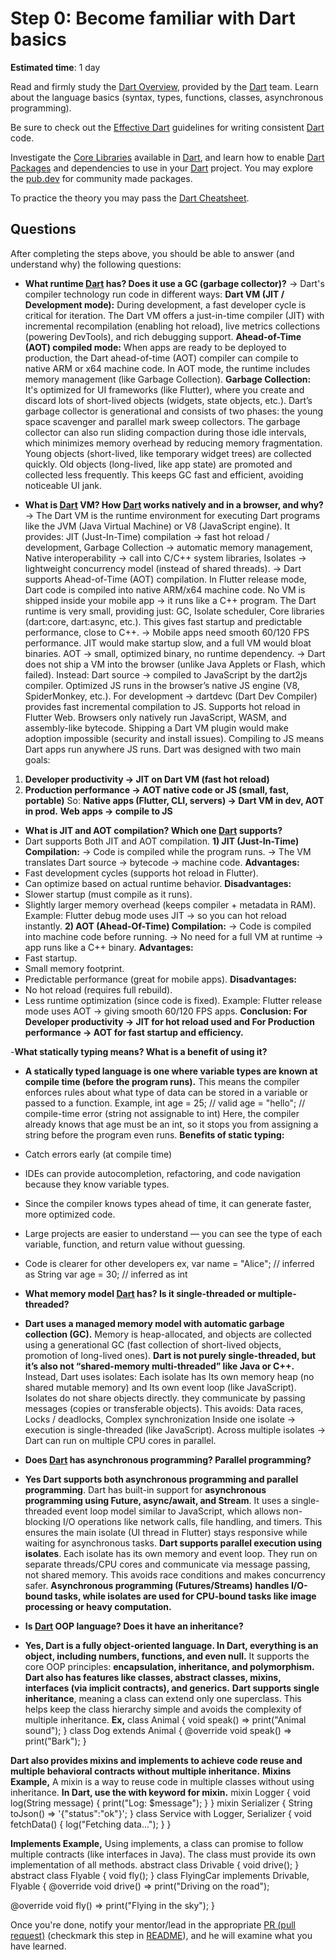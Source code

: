 Step 0: Become familiar with Dart basics
========================================

**Estimated time**: 1 day

Read and firmly study the [Dart Overview], provided by the [Dart] team. Learn about the language basics (syntax, types, functions, classes, asynchronous programming).

Be sure to check out the [Effective Dart] guidelines for writing consistent [Dart] code.

Investigate the [Core Libraries] available in [Dart], and learn how to enable [Dart Packages] and dependencies to use in your [Dart] project. You may explore the [pub.dev] for community made packages.

To practice the theory you may pass the [Dart Cheatsheet].




## Questions

After completing the steps above, you should be able to answer (and understand why) the following questions:
- **What runtime [Dart] has? Does it use a GC (garbage collector)?**
-> Dart's compiler technology run code in different ways:
**Dart VM (JIT / Development mode):** During development, a fast developer cycle is critical for iteration. The Dart VM offers a just-in-time compiler (JIT) with incremental recompilation (enabling hot reload), live metrics collections (powering DevTools), and rich debugging support.
**Ahead-of-Time (AOT) compiled mode:** When apps are ready to be deployed to production, the Dart ahead-of-time (AOT) compiler can compile to native ARM or x64 machine code. In AOT mode, the runtime includes memory management (like Garbage Collection).
**Garbage Collection:** It's optimized for UI frameworks (like Flutter), where you create and discard lots of short-lived objects (widgets, state objects, etc.). Dart’s garbage collector is generational and consists of two phases: the young space scavenger and parallel mark sweep collectors. The garbage collector can also run sliding compaction during those idle intervals, which minimizes memory overhead by reducing memory fragmentation. Young objects (short-lived, like temporary widget trees) are collected quickly. Old objects (long-lived, like app state) are promoted and collected less frequently. This keeps GC fast and efficient, avoiding noticeable UI jank.


- **What is [Dart] VM? How [Dart] works natively and in a browser, and why?**
-> The Dart VM is the runtime environment for executing Dart programs like the JVM (Java Virtual Machine) or V8 (JavaScript engine). It provides: JIT (Just-In-Time) compilation → fast hot reload / development, Garbage Collection → automatic memory management, Native interoperability → call into C/C++ system libraries, Isolates → lightweight concurrency model (instead of shared threads).
-> Dart supports Ahead-of-Time (AOT) compilation. In Flutter release mode, Dart code is compiled into native ARM/x64 machine code. No VM is shipped inside your mobile app → it runs like a C++ program. The Dart runtime is very small, providing just: GC, Isolate scheduler, Core libraries (dart:core, dart:async, etc.). This gives fast startup and predictable performance, close to C++.
-> Mobile apps need smooth 60/120 FPS performance. JIT would make startup slow, and a full VM would bloat binaries. AOT → small, optimized binary, no runtime dependency.
-> Dart does not ship a VM into the browser (unlike Java Applets or Flash, which failed).
Instead:
Dart source → compiled to JavaScript by the dart2js compiler.
Optimized JS runs in the browser’s native JS engine (V8, SpiderMonkey, etc.).
For development → dartdevc (Dart Dev Compiler) provides fast incremental compilation to JS.
Supports hot reload in Flutter Web.
Browsers only natively run JavaScript, WASM, and assembly-like bytecode. Shipping a Dart VM plugin would make adoption impossible (security and install issues). Compiling to JS means Dart apps run anywhere JS runs.
Dart was designed with two main goals:
1) **Developer productivity → JIT on Dart VM (fast hot reload)**
2) **Production performance → AOT native code or JS (small, fast, portable)**
So:
**Native apps (Flutter, CLI, servers) → Dart VM in dev, AOT in prod.**
**Web apps → compile to JS**



- **What is JIT and AOT compilation? Which one [Dart] supports?**
- Dart supports Both JIT and AOT compilation. 
**1) JIT (Just-In-Time) Compilation:**
-> Code is compiled while the program runs.
-> The VM translates Dart source → bytecode → machine code.
**Advantages:**
 - Fast development cycles (supports hot reload in Flutter).
 - Can optimize based on actual runtime behavior.
**Disadvantages:**
 - Slower startup (must compile as it runs).
 - Slightly larger memory overhead (keeps compiler + metadata in RAM).
Example: Flutter debug mode uses JIT → so you can hot reload instantly.
**2) AOT (Ahead-Of-Time) Compilation:**
-> Code is compiled into machine code before running.
-> No need for a full VM at runtime → app runs like a C++ binary.
**Advantages:**
 - Fast startup.
 - Small memory footprint.
 - Predictable performance (great for mobile apps).
**Disadvantages:**
 - No hot reload (requires full rebuild).
 - Less runtime optimization (since code is fixed).
Example: Flutter release mode uses AOT → giving smooth 60/120 FPS apps.
**Conclusion: For Developer productivity → JIT for hot reload used and For Production performance → AOT for fast startup and efficiency.**


-**What statically typing means? What is a benefit of using it?**
- **A statically typed language is one where variable types are known at compile time (before the program runs).** This means the compiler enforces rules about what type of data can be stored in a variable or passed to a function.
Example, 
int age = 25;     // valid
age = "hello";    // compile-time error (string not assignable to int)
Here, the compiler already knows that age must be an int, so it stops you from assigning a string before the program even runs.
**Benefits of static typing:**
 - Catch errors early (at compile time)
 - IDEs can provide autocompletion, refactoring, and code navigation because they know variable types.
 - Since the compiler knows types ahead of time, it can generate faster, more optimized code.
 - Large projects are easier to understand — you can see the type of each variable, function, and return value without guessing.
 - Code is clearer for other developers
ex, 
var name = "Alice"; // inferred as String
var age = 30;       // inferred as int


- **What memory model [Dart] has? Is it single-threaded or multiple-threaded?**
- **Dart uses a managed memory model with automatic garbage collection (GC).** Memory is heap-allocated, and objects are collected using a generational GC (fast collection of short-lived objects, promotion of long-lived ones).
**Dart is not purely single-threaded, but it’s also not “shared-memory multi-threaded” like Java or C++.**
Instead, Dart uses isolates: 
Each isolate has Its own memory heap (no shared mutable memory) and Its own event loop (like JavaScript).
Isolates do not share objects directly. they communicate by passing messages (copies or transferable objects).
This avoids: Data races, Locks / deadlocks, Complex synchronization
Inside one isolate → execution is single-threaded (like JavaScript).
Across multiple isolates → Dart can run on multiple CPU cores in parallel.


- **Does [Dart] has asynchronous programming? Parallel programming?**
- **Yes Dart supports both asynchronous programming and parallel programming**. Dart has built-in support for **asynchronous programming using Future, async/await, and Stream**. It uses a single-threaded event loop model similar to JavaScript, which allows non-blocking I/O operations like network calls, file handling, and timers. This ensures the main isolate (UI thread in Flutter) stays responsive while waiting for asynchronous tasks.
**Dart supports parallel execution using isolates**. Each isolate has its own memory and event loop. They run on separate threads/CPU cores and communicate via message passing, not shared memory. This avoids race conditions and makes concurrency safer.
**Asynchronous programming (Futures/Streams) handles I/O-bound tasks, while isolates are used for CPU-bound tasks like image processing or heavy computation.**


- **Is [Dart] OOP language? Does it have an inheritance?**
- **Yes, Dart is a fully object-oriented language. In Dart, everything is an object, including numbers, functions, and even null.** It supports the core OOP principles: **encapsulation, inheritance, and polymorphism. Dart also has features like classes, abstract classes, mixins, interfaces (via implicit contracts), and generics.**
**Dart supports single inheritance**, meaning a class can extend only one superclass. This helps keep the class hierarchy simple and avoids the complexity of multiple inheritance. 
**Ex,**
class Animal {
  void speak() => print("Animal sound");
}
class Dog extends Animal {
  @override
  void speak() => print("Bark");
}

**Dart also provides mixins and implements to achieve code reuse and multiple behavioral contracts without multiple inheritance.**
**Mixins Example,** 
A mixin is a way to reuse code in multiple classes without using inheritance. **In Dart, use the with keyword for mixin.**
mixin Logger {
  void log(String message) {
    print("Log: $message");
  }
}
mixin Serializer {
  String toJson() => '{"status":"ok"}';
}
class Service with Logger, Serializer {
  void fetchData() {
    log("Fetching data...");
  }
}

**Implements Example,**
Using implements, a class can promise to follow multiple contracts (like interfaces in Java). The class must provide its own implementation of all methods.
abstract class Drivable {
  void drive();
}
abstract class Flyable {
  void fly();
}
class FlyingCar implements Drivable, Flyable {
  @override
  void drive() => print("Driving on the road");

  @override
  void fly() => print("Flying in the sky");
}




Once you're done, notify your mentor/lead in the appropriate [PR (pull request)][PR] (checkmark this step in [README](../README.md)), and he will examine what you have learned.




[Core Libraries]: https://dart.dev/guides/libraries
[Dart]: https://dart.dev
[Dart Cheatsheet]: https://dart.dev/codelabs/dart-cheatsheet
[Dart Overview]: https://dart.dev/overview
[Dart Packages]: https://dart.dev/guides/packages
[Effective Dart]: https://dart.dev/guides/language/effective-dart
[PR]: https://help.github.com/articles/github-glossary#pull-request
[pub.dev]: https://pub.dev
